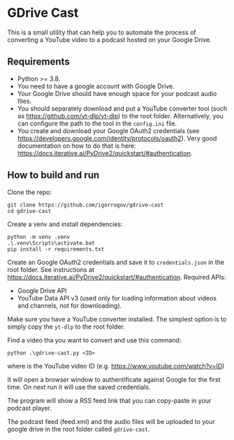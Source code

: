 # GDrive Cast

This is a small utility that can help you to automate the process of converting a YouTube video to a podcast hosted on your Google Drive.

## Requirements

* Python >= 3.8.
* You need to have a google account with Google Drive.
* Your Google Drive should have enough space for your podcast audio files.
* You should separately download and put a YouTube converter tool (such as https://github.com/yt-dlp/yt-dlp) to the root folder. Alternatively, you can configure the path to the tool in the `config.ini` file.
* You create and download your Google OAuth2 credentials (see https://developers.google.com/identity/protocols/oauth2). Very good documentation on how to do that is here: https://docs.iterative.ai/PyDrive2/quickstart/#authentication.

## How to build and run

Clone the repo:

```
git clone https://github.com/igorrogov/gdrive-cast
cd gdrive-cast
```

Create a venv and install dependencies:

```
python -m venv .venv
.\.venv\Scripts\activate.bat
pip install -r requirements.txt
```

Create an Google OAuth2 credentials and save it to `credentials.json` in the root folder. See instructions at https://docs.iterative.ai/PyDrive2/quickstart/#authentication. Required APIs:
 * Google Drive API
 * YouTube Data API v3 (used only for loading information about videos and channels, not for downloading).

Make sure you have a YouTube converter installed. The simplest option is to simply copy the `yt-dlp` to the root folder.

Find a video tha you want to convert and use this command:

```
python .\gdrive-cast.py <ID>
```

where <ID> is the YouTube video ID (e.g. https://www.youtube.com/watch?v=ID)

It will open a browser window to authentificate against Google for the first time. On next run it will use the saved credentials.

The program will show a RSS feed link that you can copy-paste in your podcast player.

The podcast feed (feed.xml) and the audio files will be uploaded to your google drive in the root folder called `gdrive-cast`.
